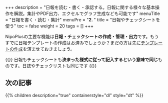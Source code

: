 +++
description = "日報を読む・書く・承認する。日報に関する様々な基本操作を解説。集計やPDF出力、エクセルでグラフ生成なども可能です"
menuTitle = "日報を書く・読む・集計"
menuPre = "<b>2. </b>"
title = "日報やチェックシートを使う"
toc = false
weight = 20
tags = []
+++


NipoPlusの主要な機能は**日報・チェックシートの作成・管理・出力**です。もうすでに日報テンプレートの作成はお済みでしょうか？まだの方は先に[テンプレートの作成](/manual/initial-setting/groupsetting/template/)を済ませておきましょう。

{{<alice pos="right" icon="here">}}
日報もチェックシートも**決まった様式に従って記入するという意味で同じ**ものです。日誌やチェックリストも同じです
{{</alice>}}

## 次の記事

{{% children description="true" containerstyle="dl" style="dt" %}}
